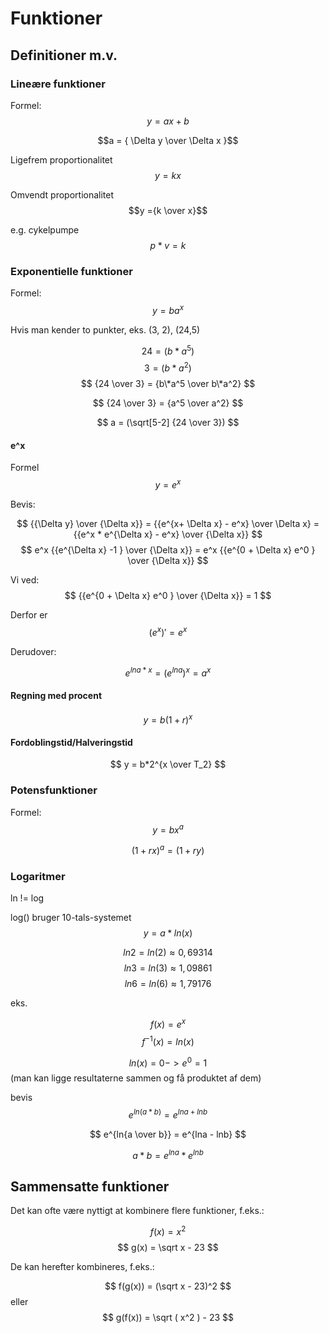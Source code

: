 # Funktioner

## Definitioner m.v.

### Lineære funktioner
Formel: $$y = ax+b$$

$$a = { \Delta y \over \Delta x }$$

Ligefrem proportionalitet
$$y = kx$$

Omvendt proportionalitet
$$y ={k \over x}$$

e.g. cykelpumpe
$$p * v = k$$

### Exponentielle funktioner
Formel: $$y = ba^x$$

Hvis man kender to punkter, eks. (3, 2), (24,5)

$$ 24 = ( b * a^5) $$
$$ 3 = ( b * a^2) $$
$$ {24 \over 3} = {b\*a^5 \over b\*a^2} $$

$$ {24 \over 3} = {a^5 \over a^2} $$

$$ a = (\sqrt[5-2] {24 \over 3}) $$

#### e^x
Formel $$ y = e^x $$

Bevis:

$$ {{\Delta y} \over {\Delta x}} = {{e^{x+ \Delta x} - e^x} \over \Delta x} = {{e^x * e^{\Delta x} - e^x} \over {\Delta x}} $$
$$ e^x {{e^{\Delta x} -1 } \over {\Delta x}} = e^x {{e^{0 + \Delta x} e^0 } \over {\Delta x}}  $$

Vi ved:
$$ {{e^{0 + \Delta x} e^0 } \over {\Delta x}} = 1 $$

Derfor er $$ (e^x)' = e^x $$

Derudover:

$$ e^{lna*x} = (e^{lna})^x = a^x $$

#### Regning med procent
$$ y=b(1+r)^x $$

#### Fordoblingstid/Halveringstid
$$ y = b*2^{x \over T_2} $$


### Potensfunktioner
Formel: $$y = bx^a$$

$$(1+rx)^a = (1+ry)$$

### Logaritmer
ln != log

log() bruger 10-tals-systemet
$$ y = a*ln(x) $$

$$ ln2 = ln(2) \approx 0,69314 $$
$$ ln3 = ln(3) \approx 1,09861 $$
$$ ln6 = ln(6) \approx 1,79176 $$

eks.

$$ f(x) = e^x $$
$$ f^{-1}(x) = ln(x) $$

$$ ln(x) = 0 -> e^0 = 1 $$
(man kan ligge resultaterne sammen og få produktet af dem)

bevis
$$ e^{ln(a*b)} = e^{lna+lnb} $$

$$ e^{ln{a \over b}} = e^{lna - lnb} $$

$$ a*b = e^{lna} * e^{lnb} $$

## Sammensatte funktioner
Det kan ofte være nyttigt at kombinere flere funktioner, f.eks.:

$$ f(x) = x^2 $$
$$ g(x) = \sqrt x - 23 $$

De kan herefter kombineres, f.eks.:

$$ f(g(x)) = (\sqrt x - 23)^2 $$
eller
$$ g(f(x)) = \sqrt ( x^2 ) - 23 $$

